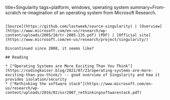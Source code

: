 title=Singularity
tags=platform, windows, operating system
summary=From-scratch re-imagination of an operating system from Microsoft Research.
~~~~~~

[Source](https://github.com/lastweek/source-singularity) | [Overview](https://www.microsoft.com/en-us/research/wp-content/uploads/2005/10/tr-2005-135.pdf) (PDF) | [Official site](https://www.microsoft.com/en-us/research/project/singularity/)

Discontinued since 2008, it seems like?

## Reading

* ["Operating Systems are More Exciting Than You Think"](https://codingkaiser.blog/2021/07/23/operating-systems-are-more-exciting-than-you-think/) -- good overview of Singularity and how it provides isolation/security
* ["Rethinking the software stack"](https://www.microsoft.com/en-us/research/wp-content/uploads/2016/02/osr2007_rethinkingsoftwarestack.pdf)
